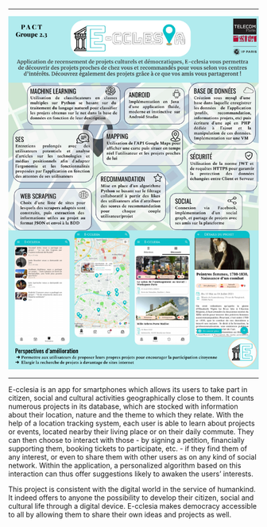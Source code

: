 ***
<img src="https://github.com/GabFrancon/Ecclesia/blob/master/communication/Poster.pdf" height="auto" width="800"/>

***

E-cclesia is an app for smartphones which allows its users to take part in citizen, social and cultural activities geographically close to them. It counts numerous projects in its database, which are stocked with information about their location, nature and the theme to which they relate. With the help of a location tracking system, each user is able to learn about projects or events, located nearby their living place or on their daily commute. They can then choose to interact with those - by signing a petition, financially supporting them, booking tickets to participate, etc. - if they find them of any interest, or even to share them with other users as on any kind of social network. Within the application, a personalized algorithm based on this interaction can thus offer suggestions likely to awaken the users’ interests.

This project is consistent with the digital world in the service of humankind. It indeed offers to anyone the possibility to develop their citizen, social and cultural life through a digital device. E-cclesia makes democracy accessible to all by allowing them to share their own ideas and projects as well.

